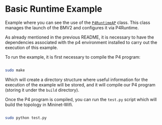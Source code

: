 # Basic Runtime Example

Example where you can see the use of the [`P4RuntimeAP`](https://github.com/intrig-unicamp/mininet-wifi/blob/p4/mn_wifi/bmv2.py) class. This class manages the launch of the BMV2 and configures it via P4Runtime.

As already mentioned in the previous README, it is necessary to have the dependencies associated with the p4 environment installed to carry out the execution of this example.


To run the example, it is first necessary to compile the P4 program:

```bash

sudo make

```

Which will create a directory structure where useful information for the execution of the example will be stored, and it will compile our P4 program (storing it under the `build` directory).

Once the P4 program is compiled, you can run the `test.py` script which will build the topology in Mininet-Wifi.

```bash

sudo python test.py

```


 
